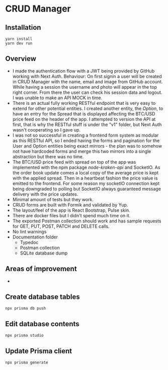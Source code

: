 # CRUD Manager

## Installation

```
yarn install
yarn dev run
```

## Overview

* I made the authentication flow with a JWT being provided by GitHub working with Next Auth. Behaviour: On first signin
  a user will be created in CRUD Manager with the name, email and image from GitHub account. While having a session the
  username and photo will appear in the top right corner. From there the user can check his session data and logout. I
  was unable to make an API MOCK in time.
* There is an actual fully working RESTful endpoint that is very easy to extend for other potential entities. I created
  another entity, the *Option*, to have an entry for the Spread that is displayed affecting the BTC/USD price feed on
  the header of the app. I attempted to version the API at first, that is why the RESTful stuff is under the "v1"
  folder, but Next Auth wasn't cooperating so I gave up.
* I was not so successful in creating a frontend form system as modular as this RESTful API, so I ended having the forms
  and pagination for the User and Option entities being exact mirrors - the plan was to somehow not have hardcoded forms
  and merge this two mirrors into a single abstraction but there was no time.
* The BTC/USD price feed with spread on top of the app was implemented with the npm package *node-kraken-api* and
  SocketIO. As the order book update comes a local copy of the average price is kept with the applied spread. Then in a
  heartbeat fashion the price value is emitted to the frontend. For some reason my socketIO connection kept being
  downgraded to polling but SocketIO always guaranteed message delivery with the price updates.
* Minimal amount of tests but they work.
* CRUD forms are built with Formik and validated by Yup.
* The layout/feel of the app is React Bootstrap, Pulse skin.
* There are docker files but I didn't spend much time on it.
* The exported Postman collection should work and has sample requests for GET, PUT, POST, PATCH and DELETE calls.
* No lint warnings
* Documentation folder
    * Typedoc
    * Postman collection
    * SQLite database dump

## Areas of improvement

*

## Create database tables

```
npx prisma db push
```

## Edit database contents

```
npx prisma studio
```

## Update Prisma client

```
npx prisma generate
```